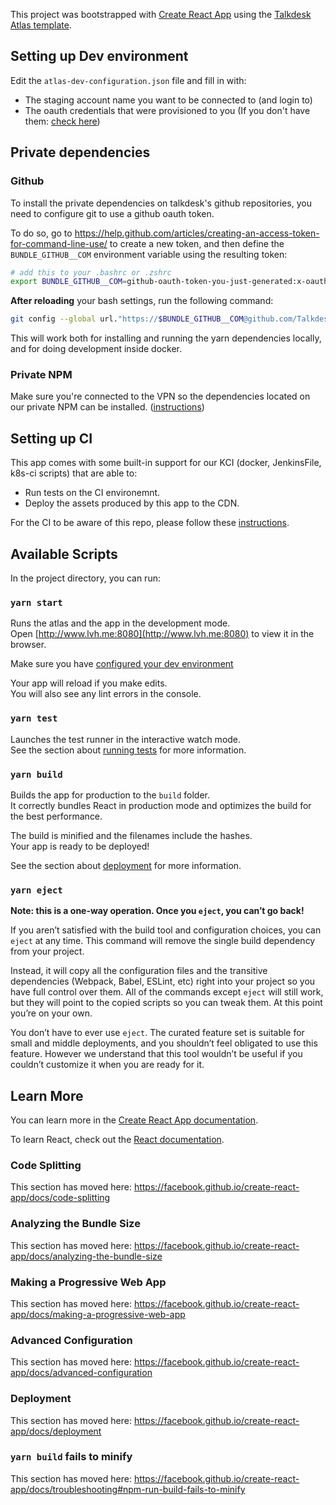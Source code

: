 This project was bootstrapped with [Create React App](https://github.com/facebook/create-react-app) using the [Talkdesk Atlas template](https://github.com/Talkdesk/atlas/tree/master/packages/cra-template-atlas).

## Setting up Dev environment

Edit the `atlas-dev-configuration.json` file and fill in with:
- The staging account name you want to be connected to (and login to)
- The oauth credentials that were provisioned to you (If you don't have them: [check here](https://talkdesk.atlassian.net/wiki/spaces/PLAT/pages/263389360/Customer+Partner+OAuth+Client+Provisioning+Jira+Template))

## Private dependencies

### Github

To install the private dependencies on talkdesk's github repositories, you need to configure git to use a github oauth token.

To do so, go to <https://help.github.com/articles/creating-an-access-token-for-command-line-use/> to create a new token, and then define the `BUNDLE_GITHUB__COM` environment variable using the resulting token:

```bash
# add this to your .bashrc or .zshrc
export BUNDLE_GITHUB__COM=github-oauth-token-you-just-generated:x-oauth-basic
```

**After reloading** your bash settings, run the following command:
```bash
git config --global url."https://$BUNDLE_GITHUB__COM@github.com/Talkdesk/".insteadOf "https://github.com/Talkdesk/"
```

This will work both for installing and running the yarn dependencies locally, and for doing development inside docker.

### Private NPM

Make sure you're connected to the VPN so the dependencies located on our private
NPM can be installed. ([instructions](https://talkdesk.atlassian.net/wiki/spaces/SRE/pages/772735444/Connecting+to+Developer+VPN))


## Setting up CI

This app comes with some built-in support for our KCI (docker, JenkinsFile, k8s-ci scripts) that are able to:
- Run tests on the CI environemnt.
- Deploy the assets produced by this app to the CDN.

For the CI to be aware of this repo, please follow these [instructions](https://talkdesk.atlassian.net/wiki/spaces/SRE/pages/1203178309).


## Available Scripts

In the project directory, you can run:

### `yarn start`

Runs the atlas and the app in the development mode.<br>
Open [http://www.lvh.me:8080](http://www.lvh.me:8080) to view it in the browser.

Make sure you have [configured your dev environment](#setting-up-dev-environemnt)

Your app will reload if you make edits.<br>
You will also see any lint errors in the console.

### `yarn test`

Launches the test runner in the interactive watch mode.<br>
See the section about [running tests](https://facebook.github.io/create-react-app/docs/running-tests) for more information.

### `yarn build`

Builds the app for production to the `build` folder.<br>
It correctly bundles React in production mode and optimizes the build for the best performance.

The build is minified and the filenames include the hashes.<br>
Your app is ready to be deployed!

See the section about [deployment](https://facebook.github.io/create-react-app/docs/deployment) for more information.

### `yarn eject`

**Note: this is a one-way operation. Once you `eject`, you can’t go back!**

If you aren’t satisfied with the build tool and configuration choices, you can `eject` at any time. This command will remove the single build dependency from your project.

Instead, it will copy all the configuration files and the transitive dependencies (Webpack, Babel, ESLint, etc) right into your project so you have full control over them. All of the commands except `eject` will still work, but they will point to the copied scripts so you can tweak them. At this point you’re on your own.

You don’t have to ever use `eject`. The curated feature set is suitable for small and middle deployments, and you shouldn’t feel obligated to use this feature. However we understand that this tool wouldn’t be useful if you couldn’t customize it when you are ready for it.

## Learn More

You can learn more in the [Create React App documentation](https://facebook.github.io/create-react-app/docs/getting-started).

To learn React, check out the [React documentation](https://reactjs.org/).

### Code Splitting

This section has moved here: https://facebook.github.io/create-react-app/docs/code-splitting

### Analyzing the Bundle Size

This section has moved here: https://facebook.github.io/create-react-app/docs/analyzing-the-bundle-size

### Making a Progressive Web App

This section has moved here: https://facebook.github.io/create-react-app/docs/making-a-progressive-web-app

### Advanced Configuration

This section has moved here: https://facebook.github.io/create-react-app/docs/advanced-configuration

### Deployment

This section has moved here: https://facebook.github.io/create-react-app/docs/deployment

### `yarn build` fails to minify

This section has moved here: https://facebook.github.io/create-react-app/docs/troubleshooting#npm-run-build-fails-to-minify
